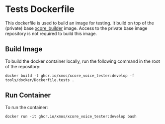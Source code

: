 # Tests Dockerfile 

This dockerfile is used to build an image for testing.  It build on top of the (private) base [xcore_builder](https://github.com/xmos/xcore_builder) image. Access to the private base image repository is not required to build this image.  

## Build Image

To build the docker container locally, run the following command in the root of the repository:

    docker build -t ghcr.io/xmos/xcore_voice_tester:develop -f tools/docker/Dockerfile.tests .

## Run Container

To run the container:

    docker run -it ghcr.io/xmos/xcore_voice_tester:develop bash

